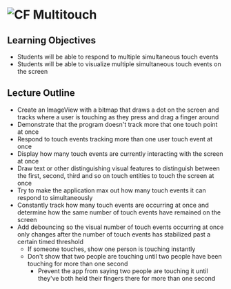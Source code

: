 # ![CF](http://i.imgur.com/7v5ASc8.png) Multitouch


## Learning Objectives
* Students will be able to respond to multiple simultaneous touch events
* Students will be able to visualize multiple simultaneous touch events on
  the screen

## Lecture Outline
* Create an ImageView with a bitmap that draws a dot on the screen and
  tracks where a user is touching as they press and drag a finger around
* Demonstrate that the program doesn't track more that one touch point at once
* Respond to touch events tracking more than one user touch event at once
* Display how many touch events are currently interacting with the screen
  at once
* Draw text or other distinguishing visual features to distinguish between
  the first, second, third and so on touch entities to touch the screen at once
* Try to make the application max out how many touch events it can respond to
  simultaneously
* Constantly track how many touch events are occurring at once and determine
  how the same number of touch events have remained on the screen
* Add debouncing so the visual number of touch events occurring at once only
  changes after the number of touch events has stabilized past a certain timed
  threshold
  * If someone touches, show one person is touching instantly
  * Don't show that two people are touching until two people have been touching
    for more than one second
    * Prevent the app from saying two people are touching it until they've both
      held their fingers there for more than one second

